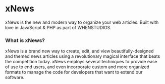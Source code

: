 # xNews
xNews is the new and modern way to organize your web articles. Built with love in JavaScript & PHP as part of WHENSTUDIOS.

### What is xNews?
xNews is a brand new way to create, edit, and view beautifully-designed and themed news articles using a revolutionary magical interface that beats the competition today. xNews employs several techniques to provide ease of use to end users, and even incorporate custom and more organized formats to manage the code for developers that want to extend our software.